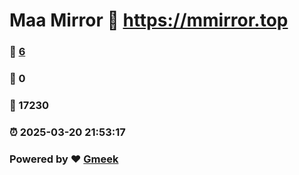 # Maa Mirror :link: https://mmirror.top 
### :page_facing_up: [6](https://mmirror.top/tag.html) 
### :speech_balloon: 0 
### :hibiscus: 17230 
### :alarm_clock: 2025-03-20 21:53:17 
### Powered by :heart: [Gmeek](https://github.com/Meekdai/Gmeek)
